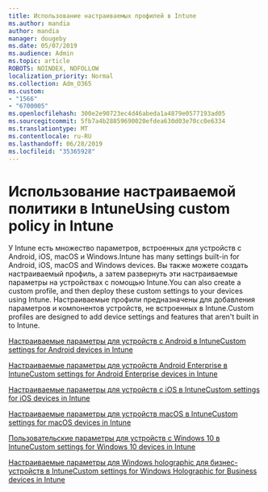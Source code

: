 ```yaml
---
title: Использование настраиваемых профилей в Intune
ms.author: mandia
author: mandia
manager: dougeby
ms.date: 05/07/2019
ms.audience: Admin
ms.topic: article
ROBOTS: NOINDEX, NOFOLLOW
localization_priority: Normal
ms.collection: Adm_O365
ms.custom:
- "1566"
- "6700005"
ms.openlocfilehash: 300e2e90723ec4d46abeda1a4879e0577193ad05
ms.sourcegitcommit: 5fb7a4b28859690020efdea630d03e70cc0e6334
ms.translationtype: MT
ms.contentlocale: ru-RU
ms.lasthandoff: 06/28/2019
ms.locfileid: "35365928"
---
```

# <a name="using-custom-policy-in-intune"></a><span data-ttu-id="e5024-102">Использование настраиваемой политики в Intune</span><span class="sxs-lookup"><span data-stu-id="e5024-102">Using custom policy in Intune</span></span>

<span data-ttu-id="e5024-103">У Intune есть множество параметров, встроенных для устройств с Android, iOS, macOS и Windows.</span><span class="sxs-lookup"><span data-stu-id="e5024-103">Intune has many settings built-in for Android, iOS, macOS and Windows devices.</span></span> <span data-ttu-id="e5024-104">Вы также можете создать настраиваемый профиль, а затем развернуть эти настраиваемые параметры на устройствах с помощью Intune.</span><span class="sxs-lookup"><span data-stu-id="e5024-104">You can also create a custom profile, and then deploy these custom settings to your devices using Intune.</span></span> <span data-ttu-id="e5024-105">Настраиваемые профили предназначены для добавления параметров и компонентов устройств, не встроенных в Intune.</span><span class="sxs-lookup"><span data-stu-id="e5024-105">Custom profiles are designed to add device settings and features that aren't built in to Intune.</span></span>

[<span data-ttu-id="e5024-106">Настраиваемые параметры для устройств с Android в Intune</span><span class="sxs-lookup"><span data-stu-id="e5024-106">Custom settings for Android devices in Intune</span></span>](https://docs.microsoft.com/intune/custom-settings-android)

[<span data-ttu-id="e5024-107">Настраиваемые параметры для устройств Android Enterprise в Intune</span><span class="sxs-lookup"><span data-stu-id="e5024-107">Custom settings for Android Enterprise devices in Intune</span></span>](https://docs.microsoft.com/intune/custom-settings-android-for-work)

[<span data-ttu-id="e5024-108">Настраиваемые параметры для устройств с iOS в Intune</span><span class="sxs-lookup"><span data-stu-id="e5024-108">Custom settings for iOS devices in Intune</span></span>](https://docs.microsoft.com/intune/custom-settings-ios)

[<span data-ttu-id="e5024-109">Настраиваемые параметры для устройств macOS в Intune</span><span class="sxs-lookup"><span data-stu-id="e5024-109">Custom settings for macOS devices in Intune</span></span>](https://docs.microsoft.com/intune/custom-settings-macos)

[<span data-ttu-id="e5024-110">Пользовательские параметры для устройств с Windows 10 в Intune</span><span class="sxs-lookup"><span data-stu-id="e5024-110">Custom settings for Windows 10 devices in Intune</span></span>](https://docs.microsoft.com/intune/custom-settings-windows-10)

[<span data-ttu-id="e5024-111">Настраиваемые параметры для Windows holographic для бизнес-устройств в Intune</span><span class="sxs-lookup"><span data-stu-id="e5024-111">Custom settings for Windows Holographic for Business devices in Intune</span></span>](https://docs.microsoft.com/intune/custom-settings-windows-holographic)